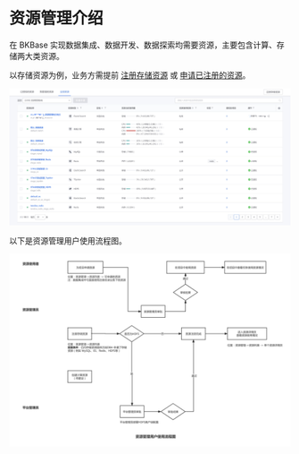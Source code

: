 # 资源管理介绍

在 BKBase 实现数据集成、数据开发、数据探索均需要资源，主要包含计算、存储两大类资源。




以存储资源为例，业务方需提前 [注册存储资源](./addStorage.md) 或 [申请已注册的资源](./useResource.md)。

![](media/16641824402872.jpg)


以下是资源管理用户使用流程图。

![](media/rm-user-flow.png)



